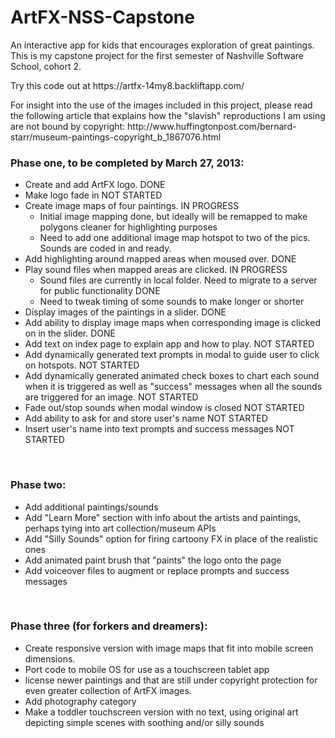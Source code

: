 ArtFX-NSS-Capstone
==================

An interactive app for kids that encourages exploration of great paintings. This is my capstone project for the first semester of Nashville Software School, cohort 2.
<p>Try this code out at https://artfx-14my8.backliftapp.com/</p>
<p>For insight into the use of the images included in this project, please read the following article that explains how the "slavish" reproductions I am using are not bound by copyright: http://www.huffingtonpost.com/bernard-starr/museum-paintings-copyright_b_1867076.html</p>

<html>
<h3>Phase one, to be completed by March 27, 2013: </h3>
<ul>
  <li>Create and add ArtFX logo. DONE</li>
	<li>Make logo fade in NOT STARTED</li>
	<li>Create image maps of four paintings. IN PROGRESS
		<ul>
			<li>Initial image mapping done, but ideally will be remapped to make polygons cleaner for highlighting purposes</li>
			<li>Need to add one additional image map hotspot to two of the pics. Sounds are coded in and ready. </li>
		</ul></li>
	<li>Add highlighting around mapped areas when moused over. DONE</li>
	<li>Play sound files when mapped areas are clicked. IN PROGRESS 
		<ul>
			<li>Sound files are currently in local folder. Need to migrate to a server for public functionality DONE</li>
			<li>Need to tweak timing of some sounds to make longer or shorter</li>
		</ul></li>
	<li>Display images of the paintings in a slider. DONE</li>
	<li>Add ability to display image maps when corresponding image is clicked on in the slider. DONE</li>
	<li>Add text on index page to explain app and how to play. NOT STARTED</li>
	<li>Add dynamically generated text prompts in modal to guide user to click on hotspots. NOT STARTED</li>
	<li>Add dynamically generated animated check boxes to chart each sound when it is triggered as well as "success" messages when all the sounds are triggered for an image. NOT STARTED</li>
	<li>Fade out/stop sounds when modal window is closed NOT STARTED</li>
	<li>Add ability to ask for and store user's name NOT STARTED</li>
	<li> Insert user's name into text prompts and success messages NOT STARTED</li>
</ul><br>
<h3>Phase two: </h3>
<ul>
	<li>Add additional paintings/sounds</li>
	<li>Add "Learn More" section with info about the artists and paintings, perhaps tying into art collection/museum APIs</li>
	<li>Add "Silly Sounds" option for firing cartoony FX in place of the realistic ones</li>
	<li>Add animated paint brush that "paints" the logo onto the page</li>
	<li>Add voiceover files to augment or replace prompts and success messages</li>
</ul><br>
<h3>Phase three (for forkers and dreamers):</h3>
<ul>
	<li>Create responsive version with image maps that fit into mobile screen dimensions.</li>
	<li>Port code to mobile OS for use as a touchscreen tablet app</li>
	<li>license newer paintings and that are still under copyright protection for even greater collection of ArtFX images.</li>
	<li>Add photography category</li>
	<li>Make a toddler touchscreen version with no text, using original art depicting simple scenes with soothing and/or silly sounds</li>
</ul>


</html>
